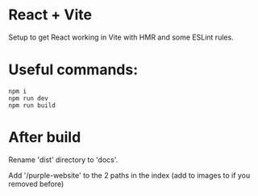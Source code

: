 # React + Vite

Setup to get React working in Vite with HMR and some ESLint rules.

# Useful commands:

```
npm i
npm run dev
npm run build
```

# After build

Rename 'dist' directory to 'docs'.

Add '/purple-website' to the 2 paths in the index (add to images to if you removed before) 